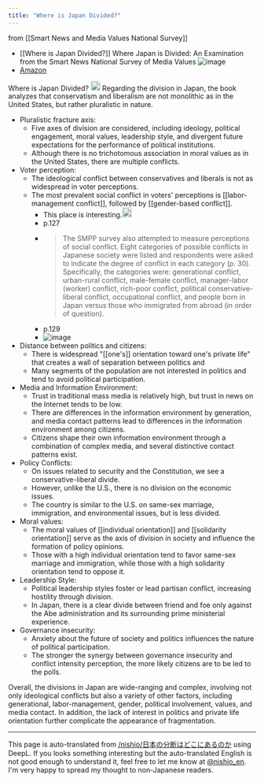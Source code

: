 ```yaml
---
title: "Where is Japan Divided?"
---
```


from  [[Smart News and Media Values National Survey]]
- [[Where is Japan Divided?]]
Where Japan is Divided: An Examination from the Smart News National Survey of Media Values
![image](https://gyazo.com/0ffdd89d354904f8eea5ec30d82a3551/thumb/1000)
- [Amazon](https://amzn.to/42jkef4)

Where is Japan Divided?
<img src='https://scrapbox.io/api/pages/nishio-en/NotebookLM/icon' alt='NotebookLM.icon' height="19.5"/>
Regarding the division in Japan, the book analyzes that conservatism and liberalism are not monolithic as in the United States, but rather pluralistic in nature.
- Pluralistic fracture axis:
    - Five axes of division are considered, including ideology, political engagement, moral values, leadership style, and divergent future expectations for the performance of political institutions.
    - Although there is no trichotomous association in moral values as in the United States, there are multiple conflicts.
- Voter perception:
    - The ideological conflict between conservatives and liberals is not as widespread in voter perceptions.
    - The most prevalent social conflict in voters' perceptions is [[labor-management conflict]], followed by [[gender-based conflict]].
        - This place is interesting.<img src='https://scrapbox.io/api/pages/nishio-en/nishio/icon' alt='nishio.icon' height="19.5"/>
        - p.127
        - > The SMPP survey also attempted to measure perceptions of social conflict. Eight categories of possible conflicts in Japanese society were listed and respondents were asked to indicate the degree of conflict in each category (p. 30). Specifically, the categories were: generational conflict, urban-rural conflict, male-female conflict, manager-labor (worker) conflict, rich-poor conflict, political conservative-liberal conflict, occupational conflict, and people born in Japan versus those who immigrated from abroad (in order of question).
        - p.129
        - ![image](https://gyazo.com/984031140acccc71ef4097a2129dd6ab/thumb/1000)
- Distance between politics and citizens:
    - There is widespread "[[one's]] orientation toward one's private life" that creates a wall of separation between politics and
    - Many segments of the population are not interested in politics and tend to avoid political participation.
- Media and Information Environment:
    - Trust in traditional mass media is relatively high, but trust in news on the Internet tends to be low.
    - There are differences in the information environment by generation, and media contact patterns lead to differences in the information environment among citizens.
    - Citizens shape their own information environment through a combination of complex media, and several distinctive contact patterns exist.
- Policy Conflicts:
    - On issues related to security and the Constitution, we see a conservative-liberal divide.
    - However, unlike the U.S., there is no division on the economic issues.
    - The country is similar to the U.S. on same-sex marriage, immigration, and environmental issues, but is less divided.
- Moral values:
    - The moral values of [[individual orientation]] and [[solidarity orientation]] serve as the axis of division in society and influence the formation of policy opinions.
    - Those with a high individual orientation tend to favor same-sex marriage and immigration, while those with a high solidarity orientation tend to oppose it.
- Leadership Style:
    - Political leadership styles foster or lead partisan conflict, increasing hostility through division.
    - In Japan, there is a clear divide between friend and foe only against the Abe administration and its surrounding prime ministerial experience.
- Governance insecurity:
    - Anxiety about the future of society and politics influences the nature of political participation.
    - The stronger the synergy between governance insecurity and conflict intensity perception, the more likely citizens are to be led to the polls.

Overall, the divisions in Japan are wide-ranging and complex, involving not only ideological conflicts but also a variety of other factors, including generational, labor-management, gender, political involvement, values, and media contact. In addition, the lack of interest in politics and private life orientation further complicate the appearance of fragmentation.

---
This page is auto-translated from [/nishio/日本の分断はどこにあるのか](https://scrapbox.io/nishio/日本の分断はどこにあるのか) using DeepL. If you looks something interesting but the auto-translated English is not good enough to understand it, feel free to let me know at [@nishio_en](https://twitter.com/nishio_en). I'm very happy to spread my thought to non-Japanese readers.